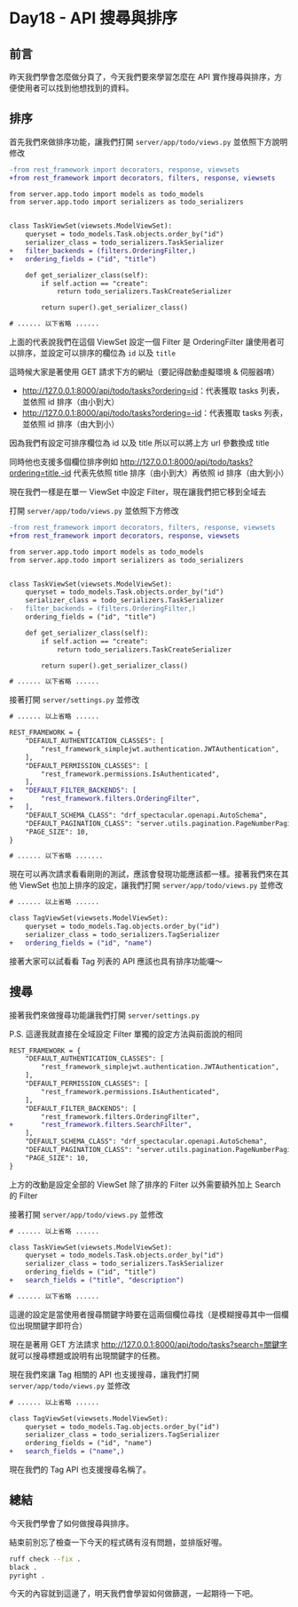 # Day18 - API 搜尋與排序

## 前言

昨天我們學會怎麼做分頁了，今天我們要來學習怎麼在 API 實作搜尋與排序，方便使用者可以找到他想找到的資料。

## 排序

首先我們來做排序功能，讓我們打開 `server/app/todo/views.py` 並依照下方說明修改

```diff
-from rest_framework import decorators, response, viewsets
+from rest_framework import decorators, filters, response, viewsets

from server.app.todo import models as todo_models
from server.app.todo import serializers as todo_serializers


class TaskViewSet(viewsets.ModelViewSet):
    queryset = todo_models.Task.objects.order_by("id")
    serializer_class = todo_serializers.TaskSerializer
+   filter_backends = (filters.OrderingFilter,)
+   ordering_fields = ("id", "title")

    def get_serializer_class(self):
        if self.action == "create":
            return todo_serializers.TaskCreateSerializer

        return super().get_serializer_class()

# ...... 以下省略 ......
```

上面的代表說我們在這個 ViewSet 設定一個 Filter 是 OrderingFilter 讓使用者可以排序，並設定可以排序的欄位為 `id` 以及 `title`

這時候大家是著使用 GET 請求下方的網址（要記得啟動虛擬環境 & 伺服器唷）

- <http://127.0.0.1:8000/api/todo/tasks?ordering=id>：代表獲取 tasks 列表，並依照 id 排序（由小到大）
- <http://127.0.0.1:8000/api/todo/tasks?ordering=-id>：代表獲取 tasks 列表，並依照 id 排序（由大到小）

因為我們有設定可排序欄位為 id 以及 title 所以可以將上方 url 參數換成 title

同時他也支援多個欄位排序例如 <http://127.0.0.1:8000/api/todo/tasks?ordering=title,-id> 代表先依照 title 排序（由小到大）再依照 id 排序（由大到小）

現在我們一樣是在單一 ViewSet 中設定 Filter，現在讓我們把它移到全域去

打開 `server/app/todo/views.py` 並依照下方修改

```diff
-from rest_framework import decorators, filters, response, viewsets
+from rest_framework import decorators, response, viewsets

from server.app.todo import models as todo_models
from server.app.todo import serializers as todo_serializers


class TaskViewSet(viewsets.ModelViewSet):
    queryset = todo_models.Task.objects.order_by("id")
    serializer_class = todo_serializers.TaskSerializer
-   filter_backends = (filters.OrderingFilter,)
    ordering_fields = ("id", "title")

    def get_serializer_class(self):
        if self.action == "create":
            return todo_serializers.TaskCreateSerializer

        return super().get_serializer_class()

# ...... 以下省略 ......
```

接著打開 `server/settings.py` 並修改

```diff
# ...... 以上省略 ......

REST_FRAMEWORK = {
    "DEFAULT_AUTHENTICATION_CLASSES": [
        "rest_framework_simplejwt.authentication.JWTAuthentication",
    ],
    "DEFAULT_PERMISSION_CLASSES": [
        "rest_framework.permissions.IsAuthenticated",
    ],
+   "DEFAULT_FILTER_BACKENDS": [
+       "rest_framework.filters.OrderingFilter",
+   ],
    "DEFAULT_SCHEMA_CLASS": "drf_spectacular.openapi.AutoSchema",
    "DEFAULT_PAGINATION_CLASS": "server.utils.pagination.PageNumberPagination",
    "PAGE_SIZE": 10,
}

# ...... 以下省略 .......
```

現在可以再次請求看看剛剛的測試，應該會發現功能應該都一樣。接著我們來在其他 ViewSet 也加上排序的設定，讓我們打開 `server/app/todo/views.py` 並修改

```diff
# ...... 以上省略 ......

class TagViewSet(viewsets.ModelViewSet):
    queryset = todo_models.Tag.objects.order_by("id")
    serializer_class = todo_serializers.TagSerializer
+   ordering_fields = ("id", "name")
```

接著大家可以試看看 Tag 列表的 API 應該也具有排序功能囉～

## 搜尋

接著我們來做搜尋功能讓我們打開 `server/settings.py`

P.S. 這邊我就直接在全域設定 Filter 單獨的設定方法與前面說的相同

```diff
REST_FRAMEWORK = {
    "DEFAULT_AUTHENTICATION_CLASSES": [
        "rest_framework_simplejwt.authentication.JWTAuthentication",
    ],
    "DEFAULT_PERMISSION_CLASSES": [
        "rest_framework.permissions.IsAuthenticated",
    ],
    "DEFAULT_FILTER_BACKENDS": [
        "rest_framework.filters.OrderingFilter",
+       "rest_framework.filters.SearchFilter",
    ],
    "DEFAULT_SCHEMA_CLASS": "drf_spectacular.openapi.AutoSchema",
    "DEFAULT_PAGINATION_CLASS": "server.utils.pagination.PageNumberPagination",
    "PAGE_SIZE": 10,
}
```

上方的改動是設定全部的 ViewSet 除了排序的 Filter 以外需要額外加上 Search 的 Filter

接著打開 `server/app/todo/views.py` 並修改

```diff
# ...... 以上省略 ......

class TaskViewSet(viewsets.ModelViewSet):
    queryset = todo_models.Task.objects.order_by("id")
    serializer_class = todo_serializers.TaskSerializer
    ordering_fields = ("id", "title")
+   search_fields = ("title", "description")

# ...... 以下省略 ......
```

這邊的設定是當使用者搜尋關鍵字時要在這兩個欄位尋找（是模糊搜尋其中一個欄位出現關鍵字即符合）

現在是著用 GET 方法請求 <http://127.0.0.1:8000/api/todo/tasks?search=關鍵字> 就可以搜尋標題或說明有出現關鍵字的任務。

現在我們來讓 Tag 相關的 API 也支援搜尋，讓我們打開 `server/app/todo/views.py` 並修改

```diff
# ...... 以上省略 ......

class TagViewSet(viewsets.ModelViewSet):
    queryset = todo_models.Tag.objects.order_by("id")
    serializer_class = todo_serializers.TagSerializer
    ordering_fields = ("id", "name")
+   search_fields = ("name",)
```

現在我們的 Tag API 也支援搜尋名稱了。

## 總結

今天我們學會了如何做搜尋與排序。

結束前別忘了檢查一下今天的程式碼有沒有問題，並排版好喔。

```bash
ruff check --fix .
black .
pyright .
```

今天的內容就到這邊了，明天我們會學習如何做篩選，一起期待一下吧。
